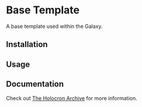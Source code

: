 # Base Template

A base template used within the Galaxy.

## Installation

<!-- fill out the installation -->

## Usage

<!-- fill out the usage with examples -->

## Documentation

Check out [The Holocron Archive](https://docs.theholocron.dev/projects/base-template/) for more information.
